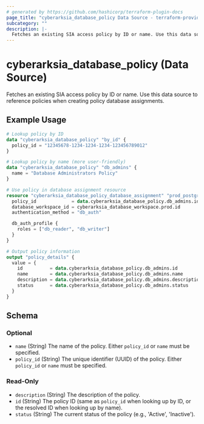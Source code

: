 ```yaml
---
# generated by https://github.com/hashicorp/terraform-plugin-docs
page_title: "cyberarksia_database_policy Data Source - terraform-provider-cyberarksia"
subcategory: ""
description: |-
  Fetches an existing SIA access policy by ID or name. Use this data source to reference policies when creating policy database assignments.
---
```


# cyberarksia_database_policy (Data Source)

Fetches an existing SIA access policy by ID or name. Use this data source to reference policies when creating policy database assignments.

## Example Usage

```terraform
# Lookup policy by ID
data "cyberarksia_database_policy" "by_id" {
  policy_id = "12345678-1234-1234-1234-123456789012"
}

# Lookup policy by name (more user-friendly)
data "cyberarksia_database_policy" "db_admins" {
  name = "Database Administrators Policy"
}

# Use policy in database assignment resource
resource "cyberarksia_database_policy_database_assignment" "prod_postgres" {
  policy_id             = data.cyberarksia_database_policy.db_admins.id
  database_workspace_id = cyberarksia_database_workspace.prod.id
  authentication_method = "db_auth"

  db_auth_profile {
    roles = ["db_reader", "db_writer"]
  }
}

# Output policy information
output "policy_details" {
  value = {
    id          = data.cyberarksia_database_policy.db_admins.id
    name        = data.cyberarksia_database_policy.db_admins.name
    description = data.cyberarksia_database_policy.db_admins.description
    status      = data.cyberarksia_database_policy.db_admins.status
  }
}
```

<!-- schema generated by tfplugindocs -->
## Schema

### Optional

- `name` (String) The name of the policy. Either `policy_id` or `name` must be specified.
- `policy_id` (String) The unique identifier (UUID) of the policy. Either `policy_id` or `name` must be specified.

### Read-Only

- `description` (String) The description of the policy.
- `id` (String) The policy ID (same as `policy_id` when looking up by ID, or the resolved ID when looking up by name).
- `status` (String) The current status of the policy (e.g., 'Active', 'Inactive').
